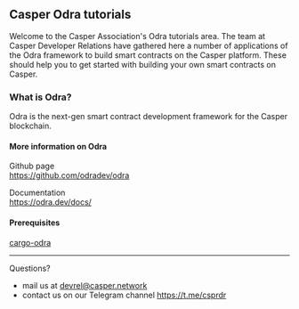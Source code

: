 ## Casper Odra tutorials

Welcome to the Casper Association's Odra tutorials area. The team at Casper Developer Relations have gathered here a number of applications of the Odra framework to build smart contracts on the Casper platform. These should help you to get started with building your own smart contracts on Casper.  

### What is Odra? 
Odra is the next-gen smart contract development framework for the Casper blockchain. 

#### More information on Odra
Github page  
https://github.com/odradev/odra

Documentation  
https://odra.dev/docs/

#### Prerequisites
[cargo-odra](https://odra.dev/docs/getting-started/installation/)

---
Questions?

 - mail us at [devrel@casper.network](mailto:devrel@casper.network)
 - contact us on our Telegram channel https://t.me/csprdr